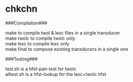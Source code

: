 # chkchn

###Compilation###

make        to compile twol & lexc files in a single transducer<br />
make twolc  to compile twolc only<br />
make lexc   to compile lexc only<br />
make final  to compose existing transducers in a single one<br />

###Testing###

test.sh is a hfst-pair-test for twolc<br />
alltest.sh is a hfst-lookup for the lexc+twolc hfst<br />
